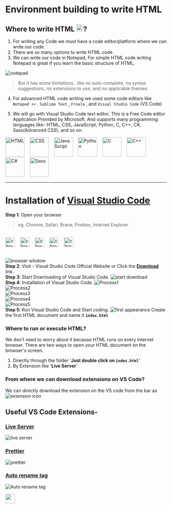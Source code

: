 # Environment building to write HTML
## Where to write HTML <img src="https://github.com/Ninja-Vikash/Assets/blob/main/Asset%20Icon/htmlLogo.png" height="22px"/>?
1. For writing any Code we must have a code editor/platform where we can write our code.
2. There are so many options to write HTML code.
3. We can write our code in Notepad, For simple HTML code writing Notepad is great if you learn the basic structure of HTML.

![notepad](https://github.com/Ninja-Vikash/Assets/blob/main/HTML%20Assets/notepad-view.png) <br>
> But it has some limitations.. like no auto-complete, no syntax suggestions, no extensions to use, and no applicable themes.<br>

4. For advanced HTML code writing we used some code editors like `Notepad ++` , `Sublime Text` , `Froala` , and `Visual Studio Code` (VS Code)

5. We will go with Visual Studio Code text editor. This is a Free Code editor Application Provided by Microsoft. And supports many programming languages like-  HTML, CSS, JavaScript, Python, C, C++, C#, Sass(Advanced CSS), and so on.
<p>
 <img alt="HTML" src="https://github.com/Ninja-Vikash/Assets/blob/main/Asset%20Icon/htmlLogo.png" height="60px"/> &nbsp;&nbsp;
 <img alt="CSS" src="https://github.com/Ninja-Vikash/Assets/blob/main/Asset%20Icon/cssLogo.png" height="60px"/> &nbsp;&nbsp;
 <img alt="JavaScript" src="https://github.com/Ninja-Vikash/Assets/blob/main/Asset%20Icon/jsLogo.png" height="60px"/> &nbsp;&nbsp;
 <img alt="Python" src="https://github.com/Ninja-Vikash/Assets/blob/main/Asset%20Icon/pythonLogo.png" height="60px"/> &nbsp;&nbsp;
 <img alt="C" src="https://github.com/Ninja-Vikash/Assets/blob/main/Asset%20Icon/cLogo.png" height="60px"/> &nbsp;&nbsp;
 <img alt="C++" src="https://github.com/Ninja-Vikash/Assets/blob/main/Asset%20Icon/cppLogo.png" height="60px"/> &nbsp;&nbsp;
 <img alt="C#" src="https://github.com/Ninja-Vikash/Assets/blob/main/Asset%20Icon/c%23Logo.png" height="60px"/> &nbsp;&nbsp;
 <img alt="Sass" src="https://github.com/Ninja-Vikash/Assets/blob/main/Asset%20Icon/sassLogo.png" height="60px"/>
</p>

<hr>

# Installation of <a href="https://code.visualstudio.com/" >Visual Studio Code</a><br>
**Step 1**: Open your browser
> eg. Chrome, Safari, Brave, Firebox, Internet Explorer
<br>
<img alt="chrome" src="https://github.com/Ninja-Vikash/Assets/blob/main/Asset%20Icon/chrome.png" width="30px"/> &nbsp;&nbsp;
<img alt="chrome" src="https://github.com/Ninja-Vikash/Assets/blob/main/Asset%20Icon/safari.png" width="30px"/> &nbsp;&nbsp;
<img alt="chrome" src="https://github.com/Ninja-Vikash/Assets/blob/main/Asset%20Icon/brave.png" width="30px"/> &nbsp;&nbsp;
<img alt="chrome" src="https://github.com/Ninja-Vikash/Assets/blob/main/Asset%20Icon/firefox.png" width="30px"/> &nbsp;&nbsp;
<img alt="chrome" src="https://github.com/Ninja-Vikash/Assets/blob/main/Asset%20Icon/edge.png" width="30px"/>
<br> <br>

![browser window](https://github.com/Ninja-Vikash/Assets/blob/main/HTML%20Assets/browser%20window.png) <br>
**Step 2**: Visit - Visual Studio Code Official Website or Click the <a href="https://code.visualstudio.com/" >**Download**</a> link.<br>
**Step 3**: Start Downloading of Visual Studio Code.
![start download](https://github.com/Ninja-Vikash/Assets/blob/main/HTML%20Assets/Setup.png) <br>
**Step 4**: Installation of Visual Studio Code.
![Process1](https://github.com/Ninja-Vikash/Assets/blob/main/HTML%20Assets/Installing-option.png) <br>
![Process2](https://github.com/Ninja-Vikash/Assets/blob/main/HTML%20Assets/Installing-option1.png) <br>
![Process3](https://github.com/Ninja-Vikash/Assets/blob/main/HTML%20Assets/Installing-option2.png) <br>
![Process4](https://github.com/Ninja-Vikash/Assets/blob/main/HTML%20Assets/Installing-option3.png) <br>
![Process5](https://github.com/Ninja-Vikash/Assets/blob/main/HTML%20Assets/Installing-option4.png) <br>
**Step 5**: Run Visual Studio Code and Start coding.
![first appearance](https://github.com/Ninja-Vikash/Assets/blob/main/HTML%20Assets/first%20apperance.png)
Create the first HTML document and name it **`index.html`**

### Where to run or execute HTML?
We don't need to worry about it because HTML runs on every internet browser.
There are two ways to open your HTML document on the browser's screen. <br>
 1. Directly through the folder  '**Just double click on `index.html`**'
 2. By Extension like '**Live Server**'

### From where we can download extensions on VS Code?
We can directly download the extension on the VS code from the bar as
![extension icon](https://github.com/Ninja-Vikash/Assets/blob/main/HTML%20Assets/Extension%20Icon.png)

## Useful VS Code Extensions-

### <a href="https://marketplace.visualstudio.com/items?itemName=ritwickdey.LiveServer">Live Server</a> 
![live server](https://github.com/Ninja-Vikash/Assets/blob/main/HTML%20Assets/live%20server.png)
### <a href="https://prettier.io/docs/en/editors.html">Prettier</a>
![prettier](https://github.com/Ninja-Vikash/Assets/blob/main/HTML%20Assets/prettier.png)
### <a href="https://marketplace.visualstudio.com/items?itemName=formulahendry.auto-rename-tag">Auto rename tag</a>
![Auto rename tag](https://github.com/Ninja-Vikash/Assets/blob/main/HTML%20Assets/auto%20rename%20tag.png)


<p>
  <a href="https://github.com/Ninja-Vikash/HTML/tree/main/CHAPTER%201%20-%20HTML%20Introduction">
   <img src="https://github.com/Ninja-Vikash/Assets/blob/main/HTML%20Assets/next-removebg-preview.png" height="30px"/>
  </a>
</p>

